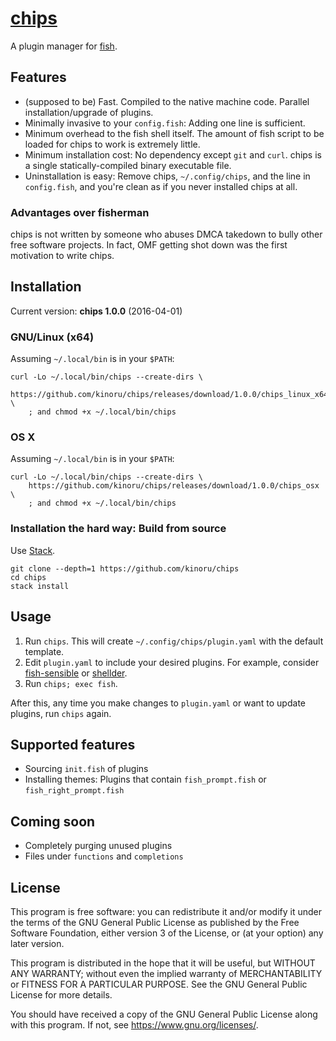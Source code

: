 # [chips]

A plugin manager for [fish].

## Features

- (supposed to be) Fast. Compiled to the native machine code. Parallel installation/upgrade of plugins.
- Minimally invasive to your `config.fish`: Adding one line is sufficient.
- Minimum overhead to the fish shell itself. The amount of fish script to be loaded for chips to work is extremely little.
- Minimum installation cost: No dependency except `git` and `curl`. chips is a single statically-compiled binary executable file.
- Uninstallation is easy: Remove chips, `~/.config/chips`, and the line in `config.fish`, and you're clean as if you never installed chips at all.

### Advantages over fisherman

chips is not written by someone who abuses DMCA takedown to bully other free software projects. In fact, OMF getting shot down was the first motivation to write chips.

## Installation

Current version: **chips 1.0.0** (2016-04-01)

### GNU/Linux (x64)

Assuming `~/.local/bin` is in your `$PATH`:

```fish
curl -Lo ~/.local/bin/chips --create-dirs \
    https://github.com/kinoru/chips/releases/download/1.0.0/chips_linux_x64 \
    ; and chmod +x ~/.local/bin/chips
```

### OS X

Assuming `~/.local/bin` is in your `$PATH`:

```fish
curl -Lo ~/.local/bin/chips --create-dirs \
    https://github.com/kinoru/chips/releases/download/1.0.0/chips_osx \
    ; and chmod +x ~/.local/bin/chips
```

### Installation the hard way: Build from source

Use [Stack].

```fish
git clone --depth=1 https://github.com/kinoru/chips
cd chips
stack install
```

## Usage

1. Run `chips`. This will create `~/.config/chips/plugin.yaml` with the default template.
1. Edit `plugin.yaml` to include your desired plugins. For example, consider [fish-sensible] or [shellder].
1. Run `chips; exec fish`.

After this, any time you make changes to `plugin.yaml` or want to update plugins, run `chips` again.

## Supported features

- Sourcing `init.fish` of plugins
- Installing themes: Plugins that contain `fish_prompt.fish` or `fish_right_prompt.fish`

## Coming soon

- Completely purging unused plugins
- Files under `functions` and `completions`

## License

This program is free software: you can redistribute it and/or modify it under the terms of the GNU General Public License as published by the Free Software Foundation, either version 3 of the License, or (at your option) any later version.

This program is distributed in the hope that it will be useful, but WITHOUT ANY WARRANTY; without even the implied warranty of MERCHANTABILITY or FITNESS FOR A PARTICULAR PURPOSE.  See the GNU General Public License for more details.

You should have received a copy of the GNU General Public License along with this program.  If not, see <https://www.gnu.org/licenses/>.

[chips]: https://en.wikipedia.org/wiki/Fish_and_chips
[fish]: https://fishshell.com/
[Stack]: http://haskellstack.org/
[fish-sensible]: https://github.com/simnalamburt/fish-sensible
[shellder]: https://github.com/simnalamburt/shellder
